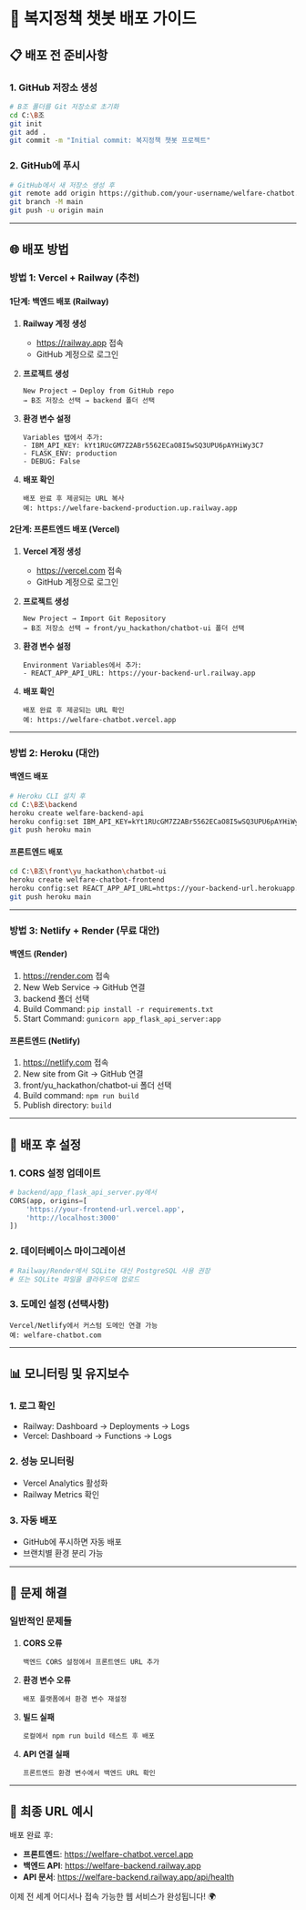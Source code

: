 # 🚀 복지정책 챗봇 배포 가이드

## 📋 배포 전 준비사항

### 1. GitHub 저장소 생성
```bash
# B조 폴더를 Git 저장소로 초기화
cd C:\B조
git init
git add .
git commit -m "Initial commit: 복지정책 챗봇 프로젝트"
```

### 2. GitHub에 푸시
```bash
# GitHub에서 새 저장소 생성 후
git remote add origin https://github.com/your-username/welfare-chatbot.git
git branch -M main
git push -u origin main
```

---

## 🌐 배포 방법

### **방법 1: Vercel + Railway (추천)**

#### **1단계: 백엔드 배포 (Railway)**

1. **Railway 계정 생성**
   - https://railway.app 접속
   - GitHub 계정으로 로그인

2. **프로젝트 생성**
   ```
   New Project → Deploy from GitHub repo
   → B조 저장소 선택 → backend 폴더 선택
   ```

3. **환경 변수 설정**
   ```
   Variables 탭에서 추가:
   - IBM_API_KEY: kYt1RUcGM7Z2ABr5562ECaO8I5wSQ3UPU6pAYHiWy3C7
   - FLASK_ENV: production
   - DEBUG: False
   ```

4. **배포 확인**
   ```
   배포 완료 후 제공되는 URL 복사
   예: https://welfare-backend-production.up.railway.app
   ```

#### **2단계: 프론트엔드 배포 (Vercel)**

1. **Vercel 계정 생성**
   - https://vercel.com 접속
   - GitHub 계정으로 로그인

2. **프로젝트 생성**
   ```
   New Project → Import Git Repository
   → B조 저장소 선택 → front/yu_hackathon/chatbot-ui 폴더 선택
   ```

3. **환경 변수 설정**
   ```
   Environment Variables에서 추가:
   - REACT_APP_API_URL: https://your-backend-url.railway.app
   ```

4. **배포 확인**
   ```
   배포 완료 후 제공되는 URL 확인
   예: https://welfare-chatbot.vercel.app
   ```

---

### **방법 2: Heroku (대안)**

#### **백엔드 배포**
```bash
# Heroku CLI 설치 후
cd C:\B조\backend
heroku create welfare-backend-api
heroku config:set IBM_API_KEY=kYt1RUcGM7Z2ABr5562ECaO8I5wSQ3UPU6pAYHiWy3C7
git push heroku main
```

#### **프론트엔드 배포**
```bash
cd C:\B조\front\yu_hackathon\chatbot-ui
heroku create welfare-chatbot-frontend
heroku config:set REACT_APP_API_URL=https://your-backend-url.herokuapp.com
git push heroku main
```

---

### **방법 3: Netlify + Render (무료 대안)**

#### **백엔드 (Render)**
1. https://render.com 접속
2. New Web Service → GitHub 연결
3. backend 폴더 선택
4. Build Command: `pip install -r requirements.txt`
5. Start Command: `gunicorn app_flask_api_server:app`

#### **프론트엔드 (Netlify)**
1. https://netlify.com 접속
2. New site from Git → GitHub 연결
3. front/yu_hackathon/chatbot-ui 폴더 선택
4. Build command: `npm run build`
5. Publish directory: `build`

---

## 🔧 배포 후 설정

### **1. CORS 설정 업데이트**
```python
# backend/app_flask_api_server.py에서
CORS(app, origins=[
    'https://your-frontend-url.vercel.app',
    'http://localhost:3000'
])
```

### **2. 데이터베이스 마이그레이션**
```bash
# Railway/Render에서 SQLite 대신 PostgreSQL 사용 권장
# 또는 SQLite 파일을 클라우드에 업로드
```

### **3. 도메인 설정 (선택사항)**
```
Vercel/Netlify에서 커스텀 도메인 연결 가능
예: welfare-chatbot.com
```

---

## 📊 모니터링 및 유지보수

### **1. 로그 확인**
- Railway: Dashboard → Deployments → Logs
- Vercel: Dashboard → Functions → Logs

### **2. 성능 모니터링**
- Vercel Analytics 활성화
- Railway Metrics 확인

### **3. 자동 배포**
- GitHub에 푸시하면 자동 배포
- 브랜치별 환경 분리 가능

---

## 🚨 문제 해결

### **일반적인 문제들**

1. **CORS 오류**
   ```
   백엔드 CORS 설정에서 프론트엔드 URL 추가
   ```

2. **환경 변수 오류**
   ```
   배포 플랫폼에서 환경 변수 재설정
   ```

3. **빌드 실패**
   ```
   로컬에서 npm run build 테스트 후 배포
   ```

4. **API 연결 실패**
   ```
   프론트엔드 환경 변수에서 백엔드 URL 확인
   ```

---

## 🎯 최종 URL 예시

배포 완료 후:
- **프론트엔드**: https://welfare-chatbot.vercel.app
- **백엔드 API**: https://welfare-backend.railway.app
- **API 문서**: https://welfare-backend.railway.app/api/health

이제 전 세계 어디서나 접속 가능한 웹 서비스가 완성됩니다! 🌍 